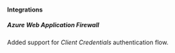 
#### Integrations

##### Azure Web Application Firewall

Added support for *Client Credentials* authentication flow.
